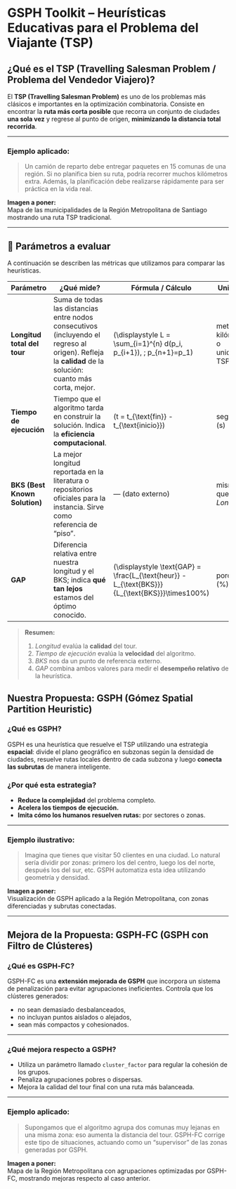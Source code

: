 # GSPH Toolkit – Heurísticas Educativas para el Problema del Viajante (TSP)

## ¿Qué es el TSP (Travelling Salesman Problem / Problema del Vendedor Viajero)?

El **TSP (Travelling Salesman Problem)** es uno de los problemas más clásicos e importantes en la optimización combinatoria. Consiste en encontrar la **ruta más corta posible** que recorra un conjunto de ciudades **una sola vez** y regrese al punto de origen, **minimizando la distancia total recorrida**.

---

### Ejemplo aplicado:
> Un camión de reparto debe entregar paquetes en 15 comunas de una región. Si no planifica bien su ruta, podría recorrer muchos kilómetros extra. Además, la planificación debe realizarse rápidamente para ser práctica en la vida real.

**Imagen a poner:**  
Mapa de las municipalidades de la Región Metropolitana de Santiago mostrando una ruta TSP tradicional.

---
## 📏 Parámetros a evaluar

A continuación se describen las métricas que utilizamos para comparar las heurísticas.  

| Parámetro | ¿Qué mide? | Fórmula / Cálculo | Unidades |
|-----------|------------|-------------------|----------|
| **Longitud total del tour** | Suma de todas las distancias entre nodos consecutivos (incluyendo el regreso al origen). Refleja la **calidad** de la solución: cuanto más corta, mejor. | \(\displaystyle L = \sum_{i=1}^{n} d(p_i, p_{i+1}), \; p_{n+1}=p_1\) | metros, kilómetros o unidades TSPLIB |
| **Tiempo de ejecución** | Tiempo que el algoritmo tarda en construir la solución. Indica la **eficiencia computacional**. | \(t = t_{\text{fin}} - t_{\text{inicio}}\) | segundos (s) |
| **BKS (Best Known Solution)** | La mejor longitud reportada en la literatura o repositorios oficiales para la instancia. Sirve como referencia de “piso”. | — (dato externo) | mismas que *Longitud* |
| **GAP** | Diferencia relativa entre nuestra longitud y el BKS; indica **qué tan lejos** estamos del óptimo conocido. | \(\displaystyle \text{GAP} = \frac{L_{\text{heur}} - L_{\text{BKS}}}{L_{\text{BKS}}}\times100\%\) | porcentaje (%) |

> **Resumen:**  
> 1. *Longitud* evalúa la **calidad** del tour.  
> 2. *Tiempo de ejecución* evalúa la **velocidad** del algoritmo.  
> 3. *BKS* nos da un punto de referencia externo.  
> 4. *GAP* combina ambos valores para medir el **desempeño relativo** de la heurística.

## Nuestra Propuesta: GSPH (Gómez Spatial Partition Heuristic)

### ¿Qué es GSPH?

GSPH es una heurística que resuelve el TSP utilizando una estrategia **espacial**: divide el plano geográfico en subzonas según la densidad de ciudades, resuelve rutas locales dentro de cada subzona y luego **conecta las subrutas** de manera inteligente.

### ¿Por qué esta estrategia?

- **Reduce la complejidad** del problema completo.
- **Acelera los tiempos de ejecución.**
- **Imita cómo los humanos resuelven rutas:** por sectores o zonas.

---

### Ejemplo ilustrativo:
> Imagina que tienes que visitar 50 clientes en una ciudad. Lo natural sería dividir por zonas: primero los del centro, luego los del norte, después los del sur, etc. GSPH automatiza esta idea utilizando geometría y densidad.

**Imagen a poner:**  
Visualización de GSPH aplicado a la Región Metropolitana, con zonas diferenciadas y subrutas conectadas.

---

## Mejora de la Propuesta: GSPH‑FC (GSPH con Filtro de Clústeres)

### ¿Qué es GSPH‑FC?

GSPH-FC es una **extensión mejorada de GSPH** que incorpora un sistema de penalización para evitar agrupaciones ineficientes. Controla que los clústeres generados:
- no sean demasiado desbalanceados,
- no incluyan puntos aislados o alejados,
- sean más compactos y cohesionados.

---

### ¿Qué mejora respecto a GSPH?

- Utiliza un parámetro llamado `cluster_factor` para regular la cohesión de los grupos.
- Penaliza agrupaciones pobres o dispersas.
- Mejora la calidad del tour final con una ruta más balanceada.

---

### Ejemplo aplicado:
> Supongamos que el algoritmo agrupa dos comunas muy lejanas en una misma zona: eso aumenta la distancia del tour. GSPH-FC corrige este tipo de situaciones, actuando como un “supervisor” de las zonas generadas por GSPH.

**Imagen a poner:**  
Mapa de la Región Metropolitana con agrupaciones optimizadas por GSPH-FC, mostrando mejoras respecto al caso anterior.
